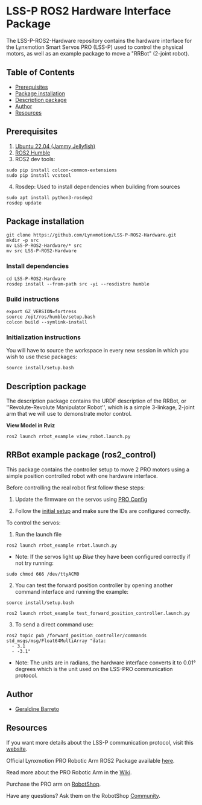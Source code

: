 # LSS-P ROS2 Hardware Interface Package

The LSS-P-ROS2-Hardware repository contains the hardware interface for the Lynxmotion Smart Servos PRO (LSS-P) used to control the physical motors, as well as an example package to move a "RRBot" (2-joint robot).

## Table of Contents

- [Prerequisites](#prerequisites)
- [Package installation](#package-installation)
- [Description package](#description-package)
- [Author](#author)
- [Resources](#resources)

## Prerequisites

1. [Ubuntu 22.04 (Jammy Jellyfish)](https://releases.ubuntu.com/jammy/)
2. [ROS2 Humble](https://docs.ros.org/en/humble/Installation.html)
3. ROS2 dev tools:
```
sudo pip install colcon-common-extensions
sudo pip install vcstool
```
4. Rosdep: Used to install dependencies when building from sources
```
sudo apt install python3-rosdep2
rosdep update
```

## Package installation

```
git clone https://github.com/Lynxmotion/LSS-P-ROS2-Hardware.git
mkdir -p src
mv LSS-P-ROS2-Hardware/* src
mv src LSS-P-ROS2-Hardware
```

### Install dependencies

```
cd LSS-P-ROS2-Hardware
rosdep install --from-path src -yi --rosdistro humble
```

### Build instructions

```
export GZ_VERSION=fortress
source /opt/ros/humble/setup.bash
colcon build --symlink-install
```

### Initialization instructions

You will have to source the workspace in every new session in which you wish to use these packages:

```
source install/setup.bash
```

## Description package

The description package contains the URDF description of the RRBot, or ''Revolute-Revolute Manipulator Robot'', which is a simple 3-linkage, 2-joint arm that we will use to demonstrate motor control.

**View Model in Rviz**

```
ros2 launch rrbot_example view_robot.launch.py
```

## RRBot example package (ros2_control)

This package contains the controller setup to move 2 PRO motors using a simple position controlled robot with one hardware interface.

Before controlling the real robot first follow these steps:

1. Update the firmware on the servos using [PRO Config](https://wiki.lynxmotion.com/info/wiki/lynxmotion/view/lynxmotion-smart-servo/lss-configuration-software/)

2. Follow the [initial setup](https://wiki.lynxmotion.com/info/wiki/lynxmotion/view/ses-software/lss-flowarm/?#HInitialSetup) and make sure the IDs are configured correctly.

To control the servos:

1. Run the launch file

```
ros2 launch rrbot_example rrbot.launch.py
```

* Note: If the servos light up *Blue* they have been configured correctly if not try running:
```
sudo chmod 666 /dev/ttyACM0
```

2. You can test the forward position controller by opening another command interface and running the example:

```
source install/setup.bash
```
```
ros2 launch rrbot_example test_forward_position_controller.launch.py
```

3. To send a direct command use:

```
ros2 topic pub /forward_position_controller/commands std_msgs/msg/Float64MultiArray "data:
  - 3.1
  - -3.1"
```
* Note: The units are in radians, the hardware interface converts it to 0.01° degrees which is the unit used on the LSS-PRO communication protocol. 


## Author

- [Geraldine Barreto](http://github.com/geraldinebc)

## Resources

If you want more details about the LSS-P communication protocol, visit this [website](https://wiki.lynxmotion.com/info/wiki/lynxmotion/view/lynxmotion-smart-servo-pro/lss-p-communication-protocol/).

Official Lynxmotion PRO Robotic Arm ROS2 Package available [here](https://github.com/Lynxmotion/SES-P-ROS2-Arms). 

Read more about the PRO Robotic Arm in the [Wiki](https://wiki.lynxmotion.com/info/wiki/lynxmotion/view/ses-pro-arms/).

Purchase the PRO arm on [RobotShop](https://www.robotshop.com/collections/lynxmotion-ses-pro-robotic-arms).

Have any questions? Ask them on the RobotShop [Community](https://community.robotshop.com/forum/c/lynxmotion/electronics-software/27).
